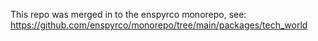 This repo was merged in to the enspyrco monorepo, see: https://github.com/enspyrco/monorepo/tree/main/packages/tech_world